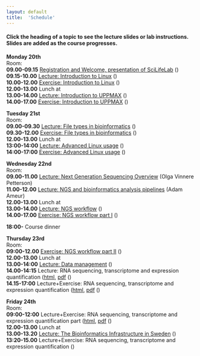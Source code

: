 ```yaml
---
layout: default
title:  'Schedule'
---
```


#### Click the heading of a topic to see the lecture slides or lab instructions. Slides are added as the course progresses.




**Monday 20th**  
Room:  
**09.00-09.15** [Registration and Welcome, presentation of SciLifeLab]() ()  
**09.15-10.00** [Lecture: Introduction to Linux]() ()  
**10.00-12.00** [Exercise: Introduction to Linux]() ()  
**12.00-13.00** Lunch at   
**13.00-14.00** [Lecture: Introduction to UPPMAX]() ()  
**14.00-17.00** [Exercise: Introduction to UPPMAX]() ()  

**Tuesday 21st**  
Room:  
**09.00-09.30** [Lecture: File types in bioinformatics]() ()  
**09.30-12.00** [Exercise: File types in bioinformatics]() ()  
**12.00-13.00** Lunch at   
**13:00-14:00** [Lecture: Advanced Linux usage]() ()  
**14:00-17:00** [Exercise: Advanced Linux usage]() ()  

**Wednesday 22nd**  
Room:  
**09.00-11.00** [Lecture: Next Generation Sequencing Overview]() (Olga Vinnere Petterson)  
**11.00-12.00** [Lecture: NGS and bioinformatics analysis pipelines]() (Adam Ameur)  
**12.00-13.00** Lunch at   
**13.00-14.00** [Lecture: NGS workflow]() ()  
**14.00-17.00** [Exercise: NGS workflow part I]() ()  

**18:00-** Course dinner  

**Thursday 23rd**  
Room:  
**09:00-12.00** [Exercise: NGS workflow part II]() ()  
**12.00-13.00** Lunch at   
**13.00-14:00** [Lecture: Data management]() ()  
**14.00-14:15** Lecture: RNA sequencing, transcriptome and expression quantification  ([html](), [pdf]() ()  
**14.15-17:00** Lecture+Exercise: RNA sequencing, transcriptome and expression quantification ([html](), [pdf]() ()  

**Friday 24th**  
Room:  
**09:00-12:00** Lecture+Exercise: RNA sequencing, transcriptome and expression quantification part ([html](), [pdf]() ()  
**12.00-13.00** Lunch at   
**13.00-13.20** [Lecture: The Bioinformatics Infrastructure in Sweden]() ()    
**13:20-15.00** Lecture+Exercise: RNA sequencing, transcriptome and expression quantification ()    
